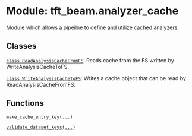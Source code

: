 <div itemscope itemtype="http://developers.google.com/ReferenceObject">
<meta itemprop="name" content="tft_beam.analyzer_cache" />
<meta itemprop="path" content="Stable" />
</div>

# Module: tft_beam.analyzer_cache

Module which allows a pipeilne to define and utilize cached analyzers.

## Classes

[`class ReadAnalysisCacheFromFS`](../tft_beam/analyzer_cache/ReadAnalysisCacheFromFS.md): Reads cache from the FS written by WriteAnalysisCacheToFS.

[`class WriteAnalysisCacheToFS`](../tft_beam/analyzer_cache/WriteAnalysisCacheToFS.md): Writes a cache object that can be read by ReadAnalysisCacheFromFS.

## Functions

[`make_cache_entry_key(...)`](../tft_beam/analyzer_cache/make_cache_entry_key.md)

[`validate_dataset_keys(...)`](../tft_beam/analyzer_cache/validate_dataset_keys.md)

